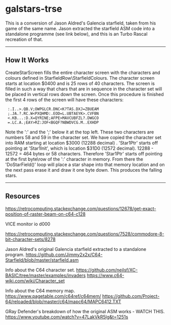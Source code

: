 # galstars-trse


This is a conversion of Jason Aldred's Galencia starfield, taken from his
game of the same name. Jason extracted the starfield ASM code into a standalone
programme (see link below), and this is an Turbo Rascal recreation of that.


 ---------------------------------------------------------------------------------------------------------------------------------
 How It Works 
 ---------------------------------------------------------------------------------------------------------------------------------
 CreateStarScreen fills the entire character screen with the characters and colours defined in StarfieldRow\StarfieldColours.
 The character screen starts at location $0400 and is 25 rows of 40 characters. The screen is filled in such a way that chars
 that are in sequence in the character set will be placed in vertical rows down the screen. 
 Once this procedure is finished the first 4 rows of the screen will have these characters:

```
 :.I..>.QB.V;OWPGLCR.DNC<K?TAS.DXJ=ZBUEAM
 ;.JA.?.RC.W<PXQHMD:.EOD=L.UBTAEYK>.CVFBN
 <.KB...:D.X=QYRINE;AFPE>MAVCUBFZL?.DWGCO
 =.LC.A.;EAY>RZ:JOF<BGQF?NBWDVCG.M..EXHDP
```

 Note the ':' and the ';' below it at the top left. These two characters are numbers 58 and 59 in the character set. We have copied
 the character set into RAM starting at location $3000 (12288 decimal) . 'Star1Ptr' starts off pointing at 'Star1Init', which is 
 location $31D0 (12572 decimal). 12288 - 12572 = 464 bytes or 58 characters. Therefore 'Star1Ptr' starts off pointing at the first
 byte\row of the ':' character in memory. From there the 'DoStarField()' loop will place a star shape into that memory location and 
 on the next pass erase it and draw it one byte down. This produces the falling stars.

 ---------------------------------------------------------------------------------------------------------------------------------
 Resources
 ---------------------------------------------------------------------------------------------------------------------------------
 https://retrocomputing.stackexchange.com/questions/12678/get-exact-position-of-raster-beam-on-c64-c128
 
 VICE monitor io d000
 
 https://retrocomputing.stackexchange.com/questions/7528/commodore-8-bit-character-sets/8278
 
 Jason Aldred's original Galencia starfield extracted to a standalone program.
 https://github.com/Jimmy2x2x/C64-Starfield/blob/master/starfield.asm

 Info about the C64 character set.
 https://github.com/neilsf/XC-BASIC/tree/master/examples/invaders
 https://www.c64-wiki.com/wiki/Character_set

 Info about the C64 memory map.
 https://www.pagetable.com/c64ref/c64mem/
 https://github.com/Project-64/reloaded/blob/master/c64/mapc64/MAPC6412.TXT

 GRay Defender's breakdown of how the original ASM works - WATCH THIS.
 https://www.youtube.com/watch?v=47LakVkR5lg&t=1251s
